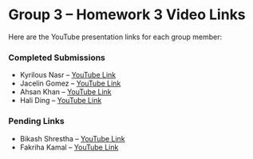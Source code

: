 # Group 3 – Homework 3 Video Links

Here are the YouTube presentation links for each group member:

### Completed Submissions
- Kyrilous Nasr – [YouTube Link](https://youtu.be/HE-zTmm59y4)
- Jacelin Gomez – [YouTube Link](https://youtu.be/XfUsaRvErqQ)
- Ahsan Khan – [YouTube Link](https://youtu.be/l9p36QRi1fk?si=y3r8Ba-UK_YITO_1)
- Hali Ding – [YouTube Link](https://youtu.be/KyYfRmUExYU)

### Pending Links
- Bikash Shrestha – [YouTube Link](youtu.be/eofqv9FnEos)
- Fakriha Kamal – [YouTube Link](youtu.be/eofqv9FnEos)
